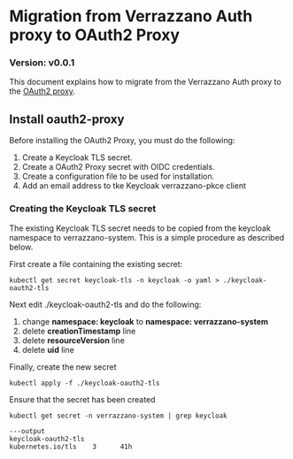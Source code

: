 # Migration from Verrazzano Auth proxy to OAuth2 Proxy

### Version: v0.0.1
This document explains how to migrate from the Verrazzano Auth proxy to the [OAuth2 proxy](https://github.com/oauth2-proxy/oauth2-proxy).


## Install oauth2-proxy
Before installing the OAuth2 Proxy, you must do the following:

1. Create a Keycloak TLS secret.
2. Create a OAuth2 Proxy secret with OIDC credentials.
3. Create a configuration file to be used for installation.
4. Add an email address to tke Keycloak verrazzano-pkce client

### Creating the Keycloak TLS secret
The existing Keycloak TLS secret needs to be copied from the keycloak namespace to verrazzano-system.  This is a simple procedure as described below.

First create a file containing the existing secret:
```
kubectl get secret keycloak-tls -n keycloak -o yaml > ./keycloak-oauth2-tls
```

Next edit ./keycloak-oauth2-tls and do the following:
1. change **namespace: keycloak** to **namespace: verrazzano-system**
2. delete **creationTimestamp** line
3. delete **resourceVersion** line
4. delete **uid** line

Finally, create the new secret
```
kubectl apply -f ./keycloak-oauth2-tls
```

Ensure that the secret has been created
```
kubectl get secret -n verrazzano-system | grep keycloak

---output
keycloak-oauth2-tls                                     kubernetes.io/tls    3      41h
```

